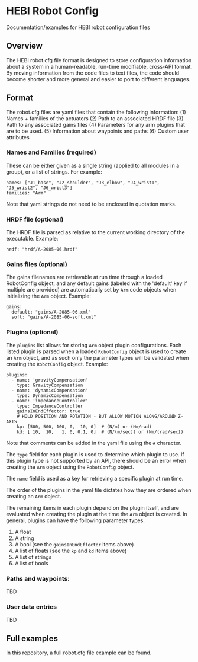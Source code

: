 # HEBI Robot Config
Documentation/examples for HEBI robot configuration files

## Overview

The HEBI robot.cfg file format is designed to store configuration information about a system in a human-readable, run-time modifiable, cross-API format.  By moving information from the code files to text files, the code should become shorter and more general and easier to port to different languages. 

## Format

The robot.cfg files are yaml files that contain the following information:
(1) Names + families of the actuators
(2) Path to an associated HRDF file
(3) Path to any associated gains files
(4) Parameters for any arm plugins that are to be used.
(5) Information about waypoints and paths
(6) Custom user attributes

### Names and Families (required)

These can be either given as a single string (applied to all modules in a group), or a list of strings.  For example:

```
names: ["J1_base", "J2_shoulder", "J3_elbow", "J4_wrist1", "J5_wrist2", "J6_wrist3"]
families: "Arm"
```

Note that yaml strings do not need to be enclosed in quotation marks.

### HRDF file (optional)

The HRDF file is parsed as relative to the current working directory of the executable.  Example:

```
hrdf: "hrdf/A-2085-06.hrdf"
```

### Gains files (optional)

The gains filenames are retrievable at run time through a loaded RobotConfig object, and any default gains (labeled with the 'default' key if multiple are provided) are automatically set by `Arm` code objects when initializing the `Arm` object.  Example:

```
gains:
  default: "gains/A-2085-06.xml"
  soft: "gains/A-2085-06-soft.xml"
```

### Plugins (optional)

The `plugins` list allows for storing `Arm` object plugin configurations.  Each listed plugin is parsed when a loaded `RobotConfig` object is used to create an `Arm` object, and as such only the parameter types will be validated when creating the `RobotConfig` object.  Example:

```
plugins:
  - name: 'gravityCompensation'
    type: GravityCompensation
  - name: 'dynamicCompensation'
    type: DynamicCompensation
  - name: 'impedanceController'
    type: ImpedanceController
    gainsInEndEffector: true
    # HOLD POSITION AND ROTATION - BUT ALLOW MOTION ALONG/AROUND Z-AXIS
    kp: [500, 500, 100, 0,  10, 0]  # (N/m) or (Nm/rad)
    kd: [ 10,  10,   1, 0, 0.1, 0]  # (N/(m/sec)) or (Nm/(rad/sec))
```

Note that comments can be added in the yaml file using the `#` character.

The `type` field for each plugin is used to determine which plugin to use.  If this plugin type is not supported by an API, there should be an error when creating the `Arm` object using the `RobotConfig` object.

The `name` field is used as a key for retrieving a specific plugin at run time.

The order of the plugins in the yaml file dictates how they are ordered when creating an `Arm` object.

The remaining items in each plugin depend on the plugin itself, and are evaluated when creating the plugin at the time the `Arm` object is created.  In general, plugins can have the following parameter types:
1. A float
2. A string
3. A bool (see the `gainsInEndEffector` items above)
4. A list of floats (see the `kp` and `kd` items above)
5. A list of strings
6. A list of bools

### Paths and waypoints:

TBD

### User data entries

TBD

## Full examples

In this repository, a full robot.cfg file example can be found.
